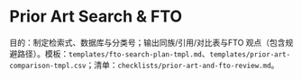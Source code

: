 # Prior Art Search & FTO

目的：制定检索式、数据库与分类号；输出同族/引用/对比表与FTO 观点（包含规避路径）。模板：`templates/fto-search-plan-tmpl.md`、`templates/prior-art-comparison-tmpl.csv`；清单：`checklists/prior-art-and-fto-review.md`。

